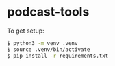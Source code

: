 # podcast-tools

To get setup:

```sh
$ python3 -m venv .venv
$ source .venv/bin/activate
$ pip install -r requirements.txt
```
